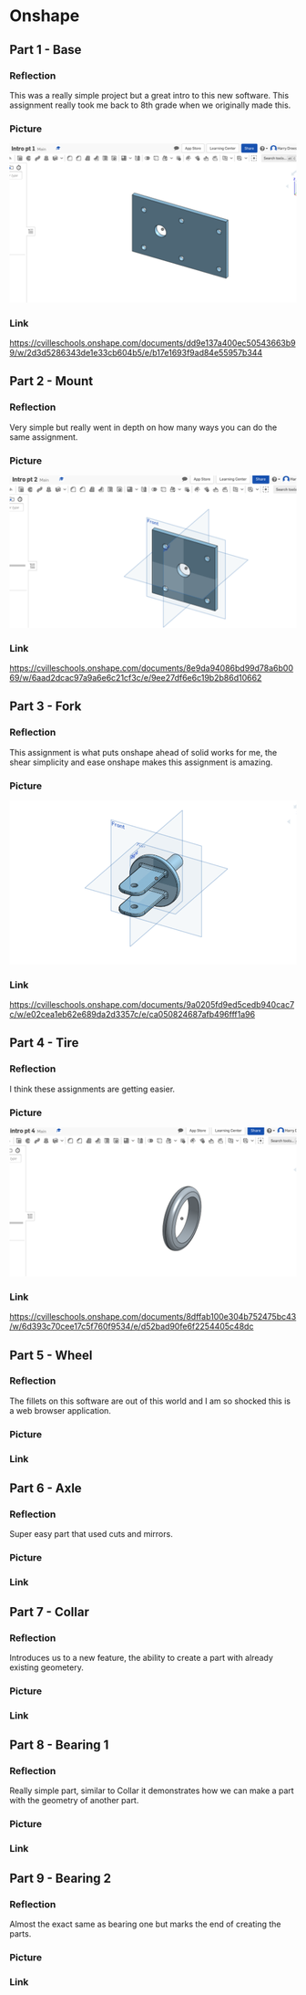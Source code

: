 # Onshape

## Part 1 - Base
### Reflection
This was a really simple project but a great intro to this new software. This assignment really took me back to 8th grade when we originally made this.
### Picture
![GitHub intro1](hggd.png)
### Link
https://cvilleschools.onshape.com/documents/dd9e137a400ec50543663b99/w/2d3d5286343de1e33cb604b5/e/b17e1693f9ad84e55957b344


## Part 2 - Mount
### Reflection
Very simple but really went in depth on how many ways you can do the same assignment.
### Picture
![GitHub intro1](2int.png)
### Link
https://cvilleschools.onshape.com/documents/8e9da94086bd99d78a6b0069/w/6aad2dcac97a9a6e6c21cf3c/e/9ee27df6e6c19b2b86d10662


## Part 3 - Fork
### Reflection
This assignment is what puts onshape ahead of solid works for me, the shear simplicity and ease onshape makes this assignment is amazing.
### Picture
![GitHub intro1](int3.png)
### Link
https://cvilleschools.onshape.com/documents/9a0205fd9ed5cedb940cac7c/w/e02cea1eb62e689da2d3357c/e/ca050824687afb496fff1a96


## Part 4 - Tire
### Reflection
I think these assignments are getting easier.
### Picture
![GitHub intro1](int4.png)
### Link
https://cvilleschools.onshape.com/documents/8dffab100e304b752475bc43/w/6d393c70cee17c5f760f9534/e/d52bad90fe6f2254405c48dc


## Part 5 - Wheel
### Reflection
The fillets on this software are out of this world and I am so shocked this is a web browser application.
### Picture

### Link


## Part 6 - Axle
### Reflection
Super easy part that used cuts and mirrors.
### Picture

### Link


## Part 7 - Collar
### Reflection
Introduces us to a new feature, the ability to create a part with already existing geometery.
### Picture

### Link


## Part 8 - Bearing 1
### Reflection
Really simple part, similar to Collar it demonstrates how we can make a part with the geometry of another part.
### Picture

### Link


## Part 9 - Bearing 2
### Reflection
Almost the exact same as bearing one but marks the end of creating the parts.
### Picture

### Link


